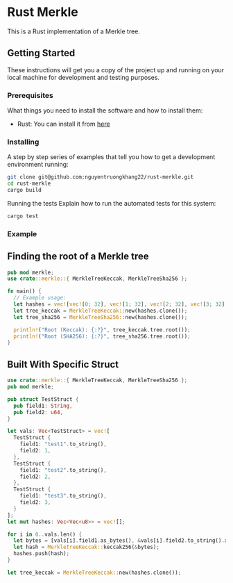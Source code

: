# Rust Merkle

This is a Rust implementation of a Merkle tree.

## Getting Started

These instructions will get you a copy of the project up and running on your local machine for development and testing purposes.

### Prerequisites

What things you need to install the software and how to install them:

- Rust: You can install it from [here](https://www.rust-lang.org/tools/install)

### Installing

A step by step series of examples that tell you how to get a development environment running:

```bash
git clone git@github.com:nguyentruongkhang22/rust-merkle.git
cd rust-merkle
cargo build
```

Running the tests
Explain how to run the automated tests for this system:

```bash
cargo test
```

### Example
## Finding the root of a Merkle tree
  
```rust
pub mod merkle;
use crate::merkle::{ MerkleTreeKeccak, MerkleTreeSha256 };

fn main() {
  // Example usage:
  let hashes = vec![vec![0; 32], vec![1; 32], vec![2; 32], vec![3; 32]];
  let tree_keccak = MerkleTreeKeccak::new(hashes.clone());
  let tree_sha256 = MerkleTreeSha256::new(hashes.clone());

  println!("Root (Keccak): {:?}", tree_keccak.tree.root());
  println!("Root (SHA256): {:?}", tree_sha256.tree.root());
}
```

## Built With Specific Struct
```rust
use crate::merkle::{ MerkleTreeKeccak, MerkleTreeSha256 };
pub mod merkle;

pub struct TestStruct {
  pub field1: String,
  pub field2: u64,
}

let vals: Vec<TestStruct> = vec![
  TestStruct {
    field1: "test1".to_string(),
    field2: 1,
  },
  TestStruct {
    field1: "test2".to_string(),
    field2: 2,
  },
  TestStruct {
    field1: "test3".to_string(),
    field2: 3,
  }
];
let mut hashes: Vec<Vec<u8>> = vec![];

for i in 0..vals.len() {
  let bytes = [vals[i].field1.as_bytes(), &vals[i].field2.to_string().as_bytes()].concat();
  let hash = MerkleTreeKeccak::keccak256(&bytes);
  hashes.push(hash);
}

let tree_keccak = MerkleTreeKeccak::new(hashes.clone());
```
